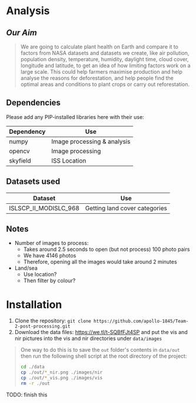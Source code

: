 # Analysis
## *Our Aim*

> We are going to calculate plant health on Earth and compare it to factors from NASA datasets and datasets we create, like air pollution, population density, temperature, humidity, daylight time, cloud cover, longitude and latitude, to get an idea of how limiting factors work on a large scale. This could help farmers maximise production and help analyse the reasons for deforestation, and help people find the optimal areas and conditions to plant crops or carry out reforestation.

## Dependencies

Please add any PIP-installed libraries here with their use:

| Dependency | Use                         |
|------------|-----------------------------|
| numpy      | Image processing & analysis |
| opencv     | Image processing            |
| skyfield   | ISS Location                |

## Datasets used

| Dataset               | Use                           |
|-----------------------|-------------------------------|
| ISLSCP_II_MODISLC_968 | Getting land cover categories |

## Notes

* Number of images to process:
  * Takes around 2.5 seconds to open (but not process) 100 photo pairs
  * We have 4146 photos
  * Therefore, opening all the images would take around 2 minutes
* Land/sea
  * Use location?
  * Then filter by colour?
# Installation
1. Clone the repository: `git clone https://github.com/apollo-1845/Team-2-post-processing.git`
2. Download the data files: https://we.tl/t-SQBfFJt4SP and put the vis and nir pictures into the vis and nir directories under `data/images`

> One way to do this is to save the `out` folder's contents in `data/out` then run the following shell script at the root directory of the project:
> ```bash
  > cd ./data
  > cp ./out/*_nir.png ./images/nir
  > cp ./out/*_vis.png ./images/vis
  > rm -r ./out
  > ```

TODO: finish this
